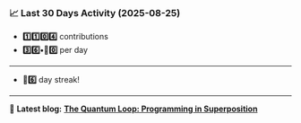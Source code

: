 <!--START_STATS-->
### 📈 Last 30 Days Activity (2025-08-25)  
- **1️⃣1️⃣0️⃣4️⃣** contributions  
- **3️⃣6️⃣•🎱0️⃣** per day
---
- **🎱6️⃣** day streak!
---
📝 **Latest blog:** [**The Quantum Loop: Programming in Superposition**](https://andriak.com/blog/quantum-loop)
<!--END_STATS-->
